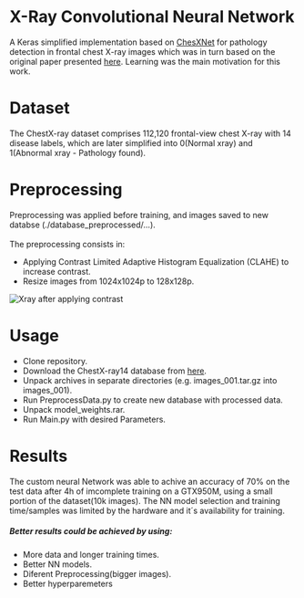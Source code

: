 # X-Ray Convolutional Neural Network
A Keras simplified implementation based on [ChesXNet](https://github.com/zoogzog/chexnet) for pathology detection in frontal chest X-ray images which was in turn based on the original paper presented [here](https://stanfordmlgroup.github.io/projects/chexnet/). 
Learning was the main motivation for this work.



# Dataset
The ChestX-ray dataset comprises 112,120 frontal-view chest X-ray with 14 disease labels, which are later simplified into 0(Normal xray) and 1(Abnormal xray - Pathology found).



# Preprocessing
Preprocessing was applied before training, and images saved to new databse (./database_preprocessed/...).
<br><br>
The preprocessing consists in:
  * Applying Contrast Limited Adaptive Histogram Equalization (CLAHE) to increase contrast.
  * Resize images from 1024x1024p to 128x128p.
  
  
![Xray after applying contrast](https://i.imgur.com/Z9aIY77.png)



# Usage
  * Clone repository.
  * Download the ChestX-ray14 database from [here](https://nihcc.app.box.com/v/ChestXray-NIHCC/folder/37178474737).
  * Unpack archives in separate directories (e.g. images_001.tar.gz into images_001).
  * Run PreprocessData.py to create new database with processed data.
  * Unpack model_weights.rar.
  * Run Main.py with desired Parameters.
  
# Results
The custom neural Network was able to achive an accuracy of 70% on the test data after 4h of imcomplete training on a GTX950M, using a small portion of the dataset(10k images). The NN model selection and training time/samples was limited by the hardware and it´s availability for training.
##### Better results could be achieved by using:
  * More data and longer training times.
  * Better NN models.
  * Diferent Preprocessing(bigger images).
  * Better hyperparemeters
